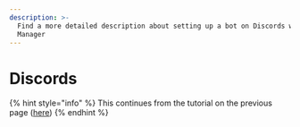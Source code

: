 ```yaml
---
description: >-
  Find a more detailed description about setting up a bot on Discords with Vote
  Manager
---
```


# Discords

{% hint style="info" %}
This continues from the tutorial on the previous page ([here](create.md))
{% endhint %}
